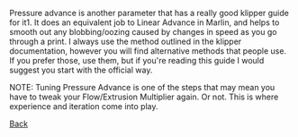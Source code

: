 Pressure advance is another parameter that has a really good klipper guide for it1. It does an equivalent job to Linear Advance in Marlin, and helps to smooth out any blobbing/oozing caused by changes in speed as you go through a print. I always use the method outlined in the klipper documentation, however you will find alternative methods that people use. If you prefer those, use them, but if you're reading this guide I would suggest you start with the official way.

NOTE: Tuning Pressure Advance is one of the steps that may mean you have to tweak your Flow/Extrusion Multiplier again. Or not. This is where experience and iteration come into play.

[Back](README.md)
